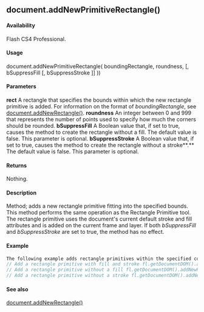 ## document.addNewPrimitiveRectangle()

#### Availability

Flash CS4 Professional.

#### Usage

document.addNewPrimitiveRectangle( boundingRectangle, roundness, \[, bSuppressFill \[, bSuppressStroke \]\] ))

#### Parameters

**rect** A rectangle that specifies the bounds within which the new rectangle primitive is added. For information on the format of *boundingRectangle*, see [document.addNewRectangle()](../Document_object/docume10.md).
**roundness** An integer between 0 and 999 that represents the number of points used to specify how much the corners should be rounded.
**bSuppressFill** A Boolean value that, if set to true, causes the method to create the rectangle without a fill. The default value is false. This parameter is optional.
**bSuppressStroke** A Boolean value that, if set to true, causes the method to create the rectangle without a stroke**.** The default value is false. This parameter is optional.

#### Returns

Nothing.

#### Description

Method; adds a new rectangle primitive fitting into the specified bounds. This method performs the same operation as the Rectangle Primitive tool. The rectangle primitive uses the document's current default stroke and fill attributes and is added on the current frame and layer. If both *bSuppressFill* and *bSuppressStroke* are set to true, the method has no effect.

#### Example

```javascript
The following example adds rectangle primitives within the specified coordinates, with and without fill and stroke, and with different amounts of roundness:
// Add a rectangle primitive with fill and stroke fl.getDocumentDOM().addNewPrimitiveRectangle({left:0,top:0,right:100,bottom:100}, 0);
// Add a rectangle primitive without a fill fl.getDocumentDOM().addNewPrimitiveRectangle({left:100,top:100,right:200,bottom:200}, 20, true);
// Add a rectangle primitive without a stroke fl.getDocumentDOM().addNewPrimitiveRectangle({left:200,top:200,right:300,bottom:300}, 50,false,true);

```
#### See also

[document.addNewRectangle()](../Document_object/docume10.md)
